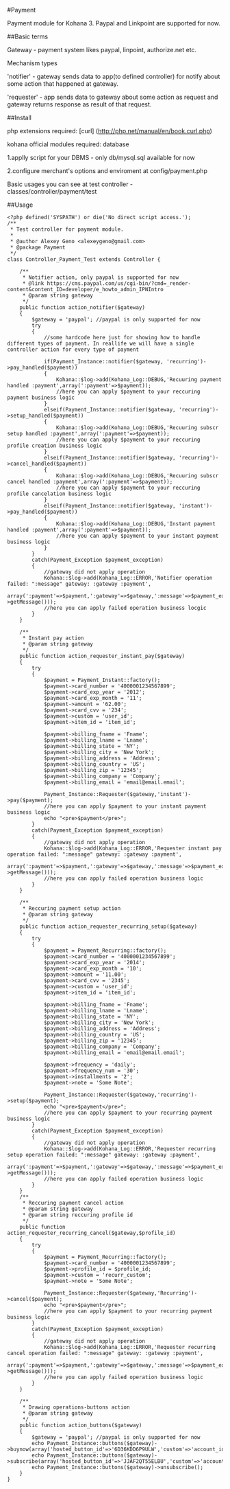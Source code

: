 #Payment

Payment module for Kohana 3. Paypal and Linkpoint are supported for now.

##Basic terms

Gateway - payment system likes paypal, linpoint, authorize.net etc.

Mechanism types

'notifier' - gateway sends data to  app(to defined controller) for notify about some action that happened at gateway. 

'requester' - app sends data to gateway about some action as request and gateway returns response as result of that request.

##Install

php extensions required: [curl] (http://php.net/manual/en/book.curl.php)

kohana official modules required: database

1.applly script for your DBMS - only db/mysql.sql available for now

2.configure merchant's options and enviroment at config/payment.php

Basic usages you can see at test controller - classes/controller/payment/test

##Usage

	<?php defined('SYSPATH') or die('No direct script access.');
	/**
	 * Test controller for payment module.
	 *
	 * @author Alexey Geno <alexeygeno@gmail.com>
	 * @package Payment
	 */
	class Controller_Payment_Test extends Controller {

		/**
		 * Notifier action, only paypal is supported for now
		 * @link https://cms.paypal.com/us/cgi-bin/?cmd=_render-content&content_ID=developer/e_howto_admin_IPNIntro
		 * @param string gateway
		 */
		public function action_notifier($gateway)
		{
			$gateway = 'paypal'; //paypal is only supported for now
			try
			{
				//some hardcode here just for showing how to handle different types of payment. In reallife we will have a single controller action for every type of payment
			
				if(Payment_Instance::notifier($gateway, 'recurring')->pay_handled($payment))
				{
					Kohana::$log->add(Kohana_Log::DEBUG,'Recuuring payment handled :payment',array(':payment'=>$payment));
					//here you can apply $payment to your reccuring payment business logic
				}
				elseif(Payment_Instance::notifier($gateway, 'recurring')->setup_handled($payment))
				{
					Kohana::$log->add(Kohana_Log::DEBUG,'Recuuring subscr setup handled :payment',array(':payment'=>$payment));
					//here you can apply $payment to your reccuring profile creation business logic
				}
				elseif(Payment_Instance::notifier($gateway, 'recurring')->cancel_handled($payment))
				{
					Kohana::$log->add(Kohana_Log::DEBUG,'Recuuring subscr cancel handled :payment',array(':payment'=>$payment));
					//here you can apply $payment to your reccuring profile cancelation business logic
				}
				elseif(Payment_Instance::notifier($gateway, 'instant')->pay_handled($payment))
				{
					Kohana::$log->add(Kohana_Log::DEBUG,'Instant payment handled :payment',array(':payment'=>$payment));
					//here you can apply $payment to your instant payment business logic
				}
			}
			catch(Payment_Exception $payment_exception)
			{
				//gateway did not apply operation
				Kohana::$log->add(Kohana_Log::ERROR,'Notifier operation failed: ":message" gateway: :gateway :payment',
					array(':payment'=>$payment,':gateway'=>$gateway,':message'=>$payment_exception->getMessage()));
				//here you can apply failed operation business locgic
			}
		}

		/**
		 * Instant pay action
		 * @param string gateway
		 */
		public function action_requester_instant_pay($gateway)
		{
			try
			{
				$payment = Payment_Instant::factory();
				$payment->card_number = '4000001234567899';
				$payment->card_exp_year = '2012';
				$payment->card_exp_month = '11';
				$payment->amount = '62.00';
				$payment->card_cvv = '234';
				$payment->custom = 'user_id';
				$payment->item_id = 'item_id';

				$payment->billing_fname = 'Fname';
				$payment->billing_lname = 'Lname';
				$payment->billing_state = 'NY';
				$payment->billing_city = 'New York';
				$payment->billing_address = 'Address';
				$payment->billing_country = 'US';
				$payment->billing_zip = '12345';
				$payment->billing_company = 'Company';
				$payment->billing_email = 'email@email.email';

				Payment_Instance::Requester($gateway,'instant')->pay($payment);
				//here you can apply $payment to your instant payment business logic
				echo "<pre>$payment</pre>";
			}
			catch(Payment_Exception $payment_exception)
			{
				//gateway did not apply operation
				Kohana::$log->add(Kohana_Log::ERROR,'Requester instant pay operation failed: ":message" gateway: :gateway :payment',
					array(':payment'=>$payment,':gateway'=>$gateway,':message'=>$payment_exception->getMessage()));
				//here you can apply failed operation business logic
			}
		}

		/**
		 * Reccuring payment setup action
		 * @param string gateway
		 */
		public function action_requester_recurring_setup($gateway)
		{
			try
			{
				$payment = Payment_Recurring::factory();
				$payment->card_number = '4000001234567899';
				$payment->card_exp_year = '2014';
				$payment->card_exp_month = '10';
				$payment->amount = '11.00';
				$payment->card_cvv = '2345';
				$payment->custom = 'user_id';
				$payment->item_id = 'item_id';

				$payment->billing_fname = 'Fname';
				$payment->billing_lname = 'Lname';
				$payment->billing_state = 'NY';
				$payment->billing_city = 'New York';
				$payment->billing_address = 'Address';
				$payment->billing_country = 'US';
				$payment->billing_zip = '12345';
				$payment->billing_company = 'Company';
				$payment->billing_email = 'email@email.email';

				$payment->frequency = 'daily';
				$payment->frequency_num = '30';
				$payment->installments = '2';
				$payment->note = 'Some Note';

				Payment_Instance::Requester($gateway,'recurring')->setup($payment);
				echo "<pre>$payment</pre>";
				//here you can apply $payment to your recurring payment business logic
			}
			catch(Payment_Exception $payment_exception)
			{
				//gateway did not apply operation
				Kohana::$log->add(Kohana_Log::ERROR,'Requester recurring setup operation failed: ":message" gateway: :gateway :payment',
					array(':payment'=>$payment,':gateway'=>$gateway,':message'=>$payment_exception->getMessage()));
				//here you can apply failed operation business logic
			}
		}
		/**
		 * Reccuring payment cancel action
		 * @param string gateway
		 * @param string reccuring profile id
		 */
		public function action_requester_recurring_cancel($gateway,$profile_id)
		{
			try
			{
				$payment = Payment_Recurring::factory();
				$payment->card_number = '4000001234567899';
				$payment->profile_id = $profile_id;
				$payment->custom = 'recurr_custom';
				$payment->note = 'Some Note';

				Payment_Instance::Requester($gateway,'Recurring')->cancel($payment);
				echo "<pre>$payment</pre>";
				//here you can apply $payment to your recurring payment business logic
			}
			catch(Payment_Exception $payment_exception)
			{
				//gateway did not apply operation
				Kohana::$log->add(Kohana_Log::ERROR,'Requester recurring cancel operation failed: ":message" gateway: :gateway :payment',
					array(':payment'=>$payment,':gateway'=>$gateway,':message'=>$payment_exception->getMessage()));
				//here you can apply failed operation business logic
			}
		}

		/**
		 * Drawing operations-buttons action
		 * @param string gateway
		 */
		public function action_buttons($gateway)
		{
			$gateway = 'paypal'; //paypal is only supported for now
			echo Payment_Instance::buttons($gateway)->buynow(array('hosted_button_id'=>'6D36KDD6P9ULW','custom'=>'account_id'));
			echo Payment_Instance::buttons($gateway)->subscribe(array('hosted_button_id'=>'JJAF2QT55ELBU','custom'=>'account_id'));
			echo Payment_Instance::buttons($gateway)->unsubscribe();
		}
	} 

